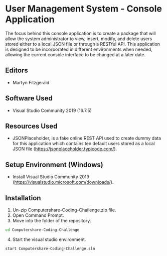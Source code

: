 # User Management System - Console Application

The focus behind this console application is to create a package that will allow the system administrator to view, insert, modify, and delete users stored either to a local JSON file or through a RESTful API. This application is designed to be incorporated in different environments when needed, allowing the current console interface to be changed at a later date.

## Editors
* Martyn Fitzgerald

## Software Used    

* Visual Studio Community 2019 (16.7.5)

## Resources Used

* JSONPlaceholder, is a fake online REST API used to create dummy data for this application which contains ten default users stored as a local JSON file (https://jsonplaceholder.typicode.com/).

## Setup Environment (Windows)

* Install Visual Studio Community 2019 (https://visualstudio.microsoft.com/downloads/).

## Installation

1. Un-zip Computershare-Coding-Challenge.zip file.
2. Open Command Prompt.
3. Move into the folder of the repository.
```bash
cd Computershare-Coding-Challenge
```
4. Start the visual studio environment.
```bash
start Computershare-Coding-Challenge.sln
```
